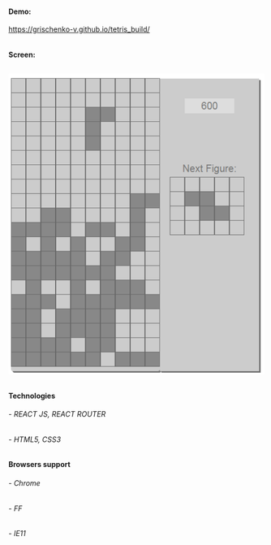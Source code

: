 #### Demo:
https://grischenko-v.github.io/tetris_build/
###### 
##
#### Screen: 
##
![screenshot of sample](https://raw.githubusercontent.com/grischenko-v/tetris/master/screen/screen.png)
##
#### Technologies
###### - REACT JS, REACT ROUTER
###### - HTML5, CSS3
##
#### Browsers support
###### - Chrome
###### - FF
###### - IE11